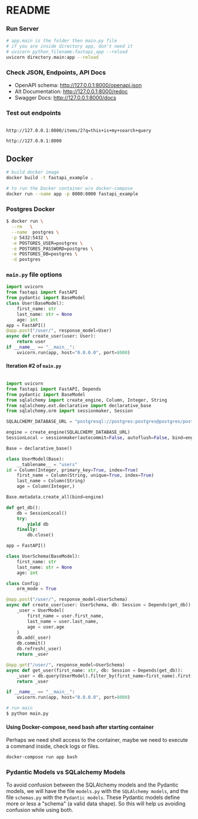 # README

### Run Server

```bash
# app.main is the folder then main.py file
# if you are inside directory app, don't need it
# uvicorn python_filename:fastapi_app --reload
uvicorn directory.main:app --reload
```

### Check JSON, Endpoints, API Docs

- OpenAPI schema: http://127.0.0.1:8000/openapi.json
- Alt Documentation: http://127.0.0.1:8000/redoc
- Swagger Docs: http://127.0.0.1:8000/docs

### Test out endpoints

```URL

http://127.0.0.1:8000/items/2?q=this+is+my+search+query

http://127.0.0.1:8000
```

## Docker

```bash
# build docker image
docker build -t fastapi_example .

# to run the Docker container w/o docker-compose
docker run --name app -p 8000:8000 fastapi_example
```

### Postgres Docker

```bash
$ docker run \
  --rm   \
  --name  postgres \
  -p 5432:5432 \
  -e POSTGRES_USER=postgres \
  -e POSTGRES_PASSWORD=postgres \
  -e POSTGRES_DB=postgres \
  -d postgres
```

### `main.py` file options

```python
import uvicorn
from fastapi import FastAPI
from pydantic import BaseModel
class User(BaseModel):
    first_name: str
    last_name: str = None
    age: int
app = FastAPI()
@app.post("/user/", response_model=User)
async def create_user(user: User):
    return user
if __name__ == "__main__":
    uvicorn.run(app, host="0.0.0.0", port=8000)
```

#### Iteration #2 of `main.py`

```python

import uvicorn
from fastapi import FastAPI, Depends
from pydantic import BaseModel
from sqlalchemy import create_engine, Column, Integer, String
from sqlalchemy.ext.declarative import declarative_base
from sqlalchemy.orm import sessionmaker, Session

SQLALCHEMY_DATABASE_URL = "postgresql://postgres:postgres@postgres/postgres"

engine = create_engine(SQLALCHEMY_DATABASE_URL)
SessionLocal = sessionmaker(autocommit=False, autoflush=False, bind=engine)

Base = declarative_base()

class UserModel(Base):
    __tablename__ = "users"
id = Column(Integer, primary_key=True, index=True)
    first_name = Column(String, unique=True, index=True)
    last_name = Column(String)
    age = Column(Integer,)

Base.metadata.create_all(bind=engine)

def get_db():
    db = SessionLocal()
    try:
        yield db
    finally:
        db.close()

app = FastAPI()

class UserSchema(BaseModel):
    first_name: str
    last_name: str = None
    age: int

class Config:
    orm_mode = True

@app.post("/user/", response_model=UserSchema)
async def create_user(user: UserSchema, db: Session = Depends(get_db)):
    _user = UserModel(
        first_name = user.first_name,
        last_name = user.last_name,
        age = user.age
    )
    db.add(_user)
    db.commit()
    db.refresh(_user)
    return _user

@app.get("/user/", response_model=UserSchema)
async def get_user(first_name: str, db: Session = Depends(get_db)):
    _user = db.query(UserModel).filter_by(first_name=first_name).first()
    return _user

if __name__ == "__main__":
    uvicorn.run(app, host="0.0.0.0", port=8000)

```

```bash
# run main
$ python main.py
```

#### Using Docker-compose, need bash after starting container

Perhaps we need shell access to the container, maybe we need to execute a command inside, check logs or files.

```bash
docker-compose run app bash
```

### Pydantic Models vs SQLalchemy Models

To avoid confusion between the SQLAlchemy models and the Pydantic models, we will have the file `models.py` with the `SQLAlchemy models`, and the file `schemas.py` with the `Pydantic models`.
These Pydantic models define more or less a "schema" (a valid data shape).
So this will help us avoiding confusion while using both.
